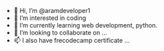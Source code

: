- 👋 Hi, I’m @aramdeveloper1
- 👀 I’m interested in coding 
- 🌱 I’m currently learning web development, python.
- 💞️ I’m looking to collaborate on ...
- 📫 I also have frecodecamp certificate  ... 

<!---
aramdeveloper1/aramdeveloper1 is a ✨ special ✨ repository because its `README.md` (this file) appears on your GitHub profile.
You can click the Preview link to take a look at your changes.
--->
